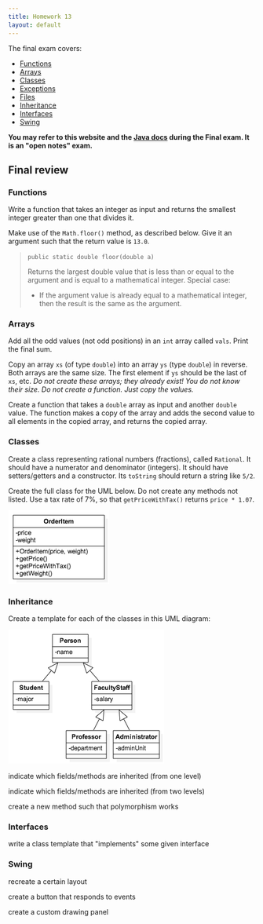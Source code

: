 ```yaml
---
title: Homework 13
layout: default
---
```


The final exam covers:

- [Functions](/lecture/functions.html)
- [Arrays](/lecture/arrays.html)
- [Classes](/lecture/classes.html)
- [Exceptions](/lecture/exceptions.html)
- [Files](/lecture/files.html)
- [Inheritance](/lecture/inheritance.html)
- [Interfaces](/lecture/interfaces.html)
- [Swing](/lecture/swing.html)

**You may refer to this website and the [Java docs](http://docs.oracle.com/javase/7/docs/api/allclasses-noframe.html) during the Final exam. It is an "open notes" exam.**

## Final review

### Functions

Write a function that takes an integer as input and returns the smallest integer greater than one that divides it.

Make use of the `Math.floor()` method, as described below. Give it an argument such that the return value is `13.0`.

> `public static double floor(double a)`
>
> Returns the largest double value that is less than or equal to the argument and is equal to a mathematical integer. Special case:
> 
> - If the argument value is already equal to a mathematical integer, then the result is the same as the argument. 

### Arrays

Add all the odd values (not odd positions) in an `int` array called `vals`. Print the final sum.

Copy an array `xs` (of type `double`) into an array `ys` (type `double`) in reverse. Both arrays are the same size. The first element if `ys` should be the last of `xs`, etc. *Do not create these arrays; they already exist! You do not know their size. Do not create a function. Just copy the values.*

Create a function that takes a `double` array as input and another `double` value. The function makes a copy of the array and adds the second value to all elements in the copied array, and returns the copied array.

### Classes

Create a class representing rational numbers (fractions), called `Rational`. It should have a numerator and denominator (integers). It should have setters/getters and a constructor. Its `toString` should return a string like `5/2`.

Create the full class for the UML below. Do not create any methods not listed. Use a tax rate of 7%, so that `getPriceWithTax()` returns `price * 1.07`.

![OrderItem](/images/orderitem.png)

### Inheritance

Create a template for each of the classes in this UML diagram:

![Persons, students, etc.](/images/person-faculty-staff.png)

indicate which fields/methods are inherited (from one level)

indicate which fields/methods are inherited (from two levels)

create a new method such that polymorphism works

### Interfaces

write a class template that "implements" some given interface

### Swing

recreate a certain layout

create a button that responds to events

create a custom drawing panel

